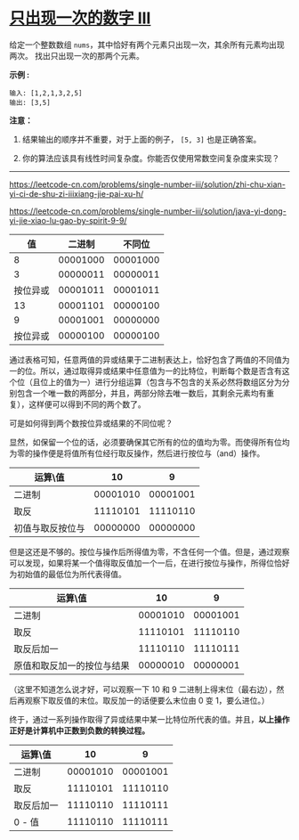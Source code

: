 # [只出现一次的数字 III](https://leetcode-cn.com/problems/single-number-iii/)

 给定一个整数数组 `nums`，其中恰好有两个元素只出现一次，其余所有元素均出现两次。 找出只出现一次的那两个元素。 

 **示例 :** 

```
输入: [1,2,1,3,2,5]
输出: [3,5]
```

 **注意：** 

1. 结果输出的顺序并不重要，对于上面的例子， `[5, 3]` 也是正确答案。 

2.  你的算法应该具有线性时间复杂度。你能否仅使用常数空间复杂度来实现？ 

---

 https://leetcode-cn.com/problems/single-number-iii/solution/zhi-chu-xian-yi-ci-de-shu-zi-iiixiang-jie-pai-xu-h/ 

 https://leetcode-cn.com/problems/single-number-iii/solution/java-yi-dong-yi-jie-xiao-lu-gao-by-spirit-9-9/ 

| 值       | 二进制   | 不同位   |
| -------- | -------- | -------- |
| 8        | 00001000 | 00001000 |
| 3        | 00000011 | 00000011 |
| 按位异或 | 00001011 | 00001011 |
| 13       | 00001101 | 00000100 |
| 9        | 00001001 | 00000000 |
| 按位异或 | 00000100 | 00000100 |

通过表格可知，任意两值的异或结果于二进制表达上，恰好包含了两值的不同值为一的位。所以，通过取得异或结果中任意值为一的比特位，判断每个数是否含有这个位（且位上的值为一）进行分组运算（包含与不包含的关系必然将数组区分为分别包含一个唯一数的两部分，并且，两部分除去唯一数后，其剩余元素均有重复），这样便可以得到不同的两个数了。

可是如何得到两个数按位异或结果的不同位呢？

显然，如保留一个位的话，必须要确保其它所有的位的值均为零。而使得所有位均为零的操作便是将值所有位经行取反操作，然后进行按位与（and）操作。

| 运算\值          | 10       | 9        |
| ---------------- | -------- | -------- |
| 二进制           | 00001010 | 00001001 |
| 取反             | 11110101 | 11110110 |
| 初值与取反按位与 | 00000000 | 00000000 |

但是这还是不够的。按位与操作后所得值为零，不含任何一个值。但是，通过观察可以发现，如果将某一个值得取反值加一个一后，在进行按位与操作，所得位恰好为初始值的最低位为所代表得值。

| 运算\值                    | 10       | 9        |
| -------------------------- | -------- | -------- |
| 二进制                     | 00001010 | 00001001 |
| 取反                       | 11110101 | 11110110 |
| 取反后加一                 | 11110110 | 11110111 |
| 原值和取反加一的按位与结果 | 00000010 | 00000001 |

（这里不知道怎么说才好，可以观察一下 10 和 9 二进制上得末位（最右边），然后再观察下取反值的末位。取反加一的话便要么末位由 0 变 1，要么进位。）

终于，通过一系列操作取得了异或结果中某一比特位所代表的值。并且，**以上操作正好是计算机中正数到负数的转换过程。**

| 运算\值    | 10       | 9        |
| ---------- | -------- | -------- |
| 二进制     | 00001010 | 00001001 |
| 取反       | 11110101 | 11110110 |
| 取反后加一 | 11110110 | 11110111 |
| 0 - 值     | 11110110 | 11110111 |